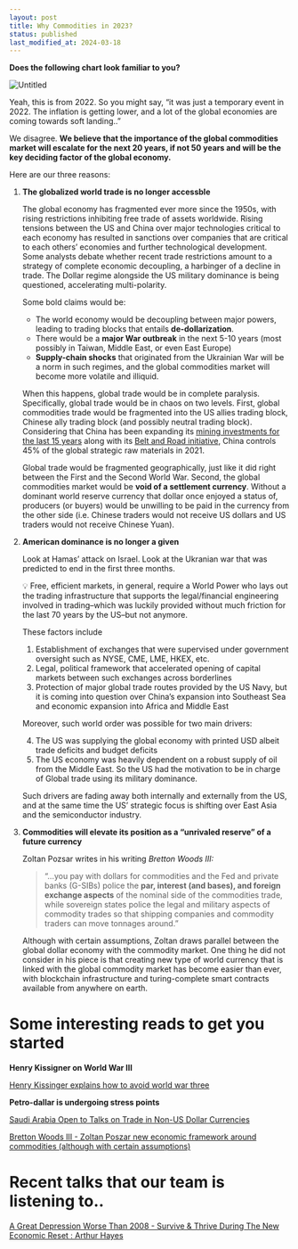 ```yaml
---
layout: post
title: Why Commodities in 2023?
status: published
last_modified_at: 2024-03-18
---
```


**Does the following chart look familiar to you?**

![Untitled](../../../../files/Why%20Commodities%20in%202023%20115a91593b0f4c6d8537365aa59028cf/Untitled.png)

Yeah, this is from 2022. So you might say, “it was just a temporary event in 2022. The inflation is getting lower, and a lot of the global economies are coming towards soft landing..”

We disagree. **We believe that the importance of the global commodities market will escalate for the next 20 years, if not 50 years and will be the key deciding factor of the global economy.**

Here are our three reasons:

1. **The globalized world trade is no longer accessble**
    
    The global economy has fragmented ever more since the 1950s, with rising restrictions inhibiting free trade of assets worldwide. Rising tensions between the US and China over major technologies critical to each economy has resulted in sanctions over companies that are critical to each others’ economies and further technological development. Some analysts debate whether recent trade restrictions amount to a strategy of complete economic decoupling, a harbinger of a decline in trade. The Dollar regime alongside the US military dominance is being questioned, accelerating multi-polarity.
    
    Some bold claims would be:
    
    - The world economy would be decoupling between major powers, leading to trading blocks that entails **de-dollarization**.
    - There would be a **major War outbreak** in the next 5-10 years (most possibly in Taiwan, Middle East, or even East Europe)
    - **Supply-chain shocks** that originated from the Ukrainian War will be a norm in such regimes, and the global commodities market will become more volatile and illiquid.
    
    When this happens, global trade would be in complete paralysis. Specifically, global trade would be in chaos on two levels. First, global commodities trade would be fragmented into the US allies trading block, Chinese ally trading block (and possibly neutral trading block). Considering that China has been expanding its [mining investments for the last 15 years](https://www.spglobal.com/marketintelligence/en/news-insights/latest-news-headlines/chinese-foreign-mining-investment-8212-china-s-private-sector-eyes-low-cost-regions-63066809) along with its [Belt and Road initiative](https://www.notion.so/a63339edcb8e41e9a957a4c368d2bff3?pvs=21), China controls 45% of the global strategic raw materials in 2021.
    
    Global trade would be fragmented geographically, just like it did right between the First and the Second World War. Second, the global commodities market would be **void of a settlement currency**. Without a dominant world reserve currency that dollar once enjoyed a status of, producers (or buyers) would be unwilling to be paid in the currency from the other side (i.e. Chinese traders would not receive US dollars and US traders would not receive Chinese Yuan).
    
2. **American dominance is no longer a given**
    
    Look at Hamas’ attack on Israel. Look at the Ukranian war that was predicted to end in the first three months. 
    
    <aside>
    💡 Free, efficient markets, in general, require a World Power who lays out the trading infrastructure that supports the legal/financial engineering involved in trading–which was luckily provided without much friction for the last 70 years by the US–but not anymore.
    
    </aside>
    
    These factors include
    
    1. Establishment of exchanges that were supervised under government oversight such as NYSE, CME, LME, HKEX, etc.
    2. Legal, political framework that accelerated opening of capital markets between such exchanges across borderlines
    3. Protection of major global trade routes provided by the US Navy, but it is coming into question over China’s expansion into Southeast Sea and economic expansion into Africa and Middle East
    
    Moreover, such world order was possible for two main drivers:
    
    4. The US was supplying the global economy with printed USD albeit trade deficits and budget deficits
    5. The US economy was heavily dependent on a robust supply of oil from the Middle East. So the US had the motivation to be in charge of Global trade using its military dominance.
    
    Such drivers are fading away both internally and externally from the US, and at the same time the US’ strategic focus is shifting over East Asia and the semiconductor industry.
    

1. **Commodities will elevate its position as a “unrivaled reserve” of a future currency**
    
    Zoltan Pozsar writes in his writing *Bretton Woods III:*
    
    > “…you pay with dollars for commodities and the Fed and private banks (G-SIBs) police the **par, interest (and bases), and foreign exchange aspects** of the nominal side of the commodities trade, while sovereign states police the legal and military aspects of commodity trades so that shipping companies and commodity traders can move tonnages around.”
    > 
    
    Although with certain assumptions, Zoltan draws parallel between the global dollar economy with the commodity market. One thing he did not consider in his piece is that creating new type of world currency that is linked with the global commodity market has become easier than ever, with blockchain infrastructure and turing-complete smart contracts available from anywhere on earth.
    

# Some interesting reads to get you started

**Henry Kissigner on World War III**

[Henry Kissinger explains how to avoid world war three](https://www.economist.com/briefing/2023/05/17/henry-kissinger-explains-how-to-avoid-world-war-three)

**Petro-dallar is undergoing stress points**

[Saudi Arabia Open to Talks on Trade in Non-US Dollar Currencies](https://www.bloomberg.com/news/articles/2023-01-17/saudi-arabia-open-to-talks-on-trade-in-currencies-besides-dollar)


[Bretton Woods III - Zoltan Poszar new economic framework around commodities (although with certain assumptions)](https://media-exp1.licdn.com/dms/document/C4D1FAQHBG1Gbbc-RTQ/feedshare-document-pdf-analyzed/0/1648801229665?e=2147483647&t=kDMzNr1SycLOMmbOEjQsDikK3CPAAirWIDYKhs7Me94&v=beta)

# Recent talks that our team is listening to..

[A Great Depression Worse Than 2008 - Survive & Thrive During The New Economic Reset : Arthur Hayes](https://www.youtube.com/watch?v=-de-ZIA5ouo)